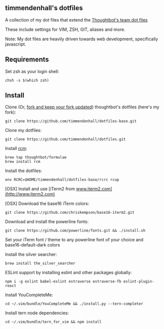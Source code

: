 timmendenhall's dotfiles
------------------------

A collection of my dot files that extend the [Thoughtbot's team dot files](https://github.com/thoughtbot/dotfiles)

These include settings for VIM, ZSH, GIT, aliases and more.

Note: My dot files are heavily driven towards web development, specifically javascript.

Requirements
------------

Set zsh as your login shell:

    chsh -s $(which zsh)

Install
-------

Clone (Or, [fork and keep your fork updated](http://robots.thoughtbot.com/keeping-a-github-fork-updated)) thoughtbot's dotfiles (here's my fork):

    git clone https://github.com/timmendenhall/dotfiles-base.git

Clone my dotfiles:

    git clone https://github.com/timmendenhall/dotfiles.git

Install [rcm](https://github.com/thoughtbot/rcm):

    brew tap thoughtbot/formulae
    brew install rcm

Install the dotfiles:

    env RCRC=$HOME/timmendenhall/dotfiles-base/rcrc rcup

[OSX] Install and use [iTerm2 from www.iterm2.com](http://www.iterm2.com)

[OSX] Download the base16 iTerm colors: 

    git clone https://github.com/chriskempson/base16-iterm2.git

Download and install the powerline fonts:

    git clone https://github.com/powerline/fonts.git && ./install.sh

Set your iTerm font / theme to any powerline font of your choice and base16-default-dark colors

Install the silver searcher:

    brew install the_silver_searcher

ESLint support by installing eslint and other packages globally:

    npm i -g eslint babel-eslint estraverse estraverse-fb eslint-plugin-react

Install YouCompleteMe:

    cd ~/.vim/bundle/YouCompleteMe && ./install.py --tern-completer

Install tern node dependencies:

    cd ~/.vim/bundle/tern_for_vim && npm install
